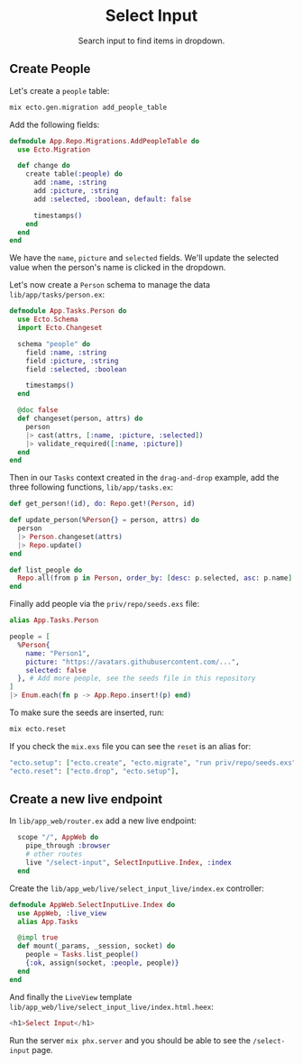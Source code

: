 <div align="center">

# Select Input

Search input to find items in dropdown.
</div>


## Create People

Let's create a `people` table:

```sh
mix ecto.gen.migration add_people_table
```

Add the following fields:

```exs
defmodule App.Repo.Migrations.AddPeopleTable do
  use Ecto.Migration

  def change do
    create table(:people) do
      add :name, :string
      add :picture, :string
      add :selected, :boolean, default: false

      timestamps()
    end
  end
end
```

We have the `name`, `picture` and `selected` fields.
We'll update the selected value when the person's name is clicked in the
dropdown.

Let's now create a `Person` schema to manage the data `lib/app/tasks/person.ex`:


```elixir
defmodule App.Tasks.Person do
  use Ecto.Schema
  import Ecto.Changeset

  schema "people" do
    field :name, :string
    field :picture, :string
    field :selected, :boolean

    timestamps()
  end

  @doc false
  def changeset(person, attrs) do
    person
    |> cast(attrs, [:name, :picture, :selected])
    |> validate_required([:name, :picture])
  end
end
```

Then in our `Tasks` context created in the `drag-and-drop` example, add the three
following functions, `lib/app/tasks.ex`:

```elixir
def get_person!(id), do: Repo.get!(Person, id)

def update_person(%Person{} = person, attrs) do
  person
  |> Person.changeset(attrs)
  |> Repo.update()
end

def list_people do
  Repo.all(from p in Person, order_by: [desc: p.selected, asc: p.name] )
end
```

Finally add people via the `priv/repo/seeds.exs` file:

```elixir
alias App.Tasks.Person

people = [
  %Person{
    name: "Person1",
    picture: "https://avatars.githubusercontent.com/...",
    selected: false
  }, # Add more people, see the seeds file in this repository
]
|> Enum.each(fn p -> App.Repo.insert!(p) end)
```

To make sure the seeds are inserted, run:

```sh
mix ecto.reset
```

If you check the `mix.exs` file you can see the `reset` is an alias for:


```elixir
"ecto.setup": ["ecto.create", "ecto.migrate", "run priv/repo/seeds.exs"],
"ecto.reset": ["ecto.drop", "ecto.setup"],
```

## Create a new live endpoint

In `lib/app_web/router.ex` add a new live endpoint:

```elixir
  scope "/", AppWeb do
    pipe_through :browser
    # other routes
    live "/select-input", SelectInputLive.Index, :index
  end
```

Create the `lib/app_web/live/select_input_live/index.ex` controller:

```elixir
defmodule AppWeb.SelectInputLive.Index do
  use AppWeb, :live_view
  alias App.Tasks

  @impl true
  def mount(_params, _session, socket) do
    people = Tasks.list_people()
    {:ok, assign(socket, :people, people)}
  end
end
```

And finally the `LiveView` template `lib/app_web/live/select_input_live/index.html.heex`:

```heex
<h1>Select Input</h1>
```

Run the server `mix phx.server` and you should be able to see the `/select-input` page.
